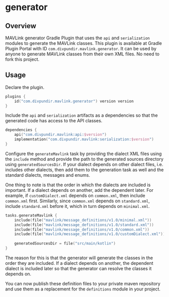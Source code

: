 # generator

## Overview

MAVLink generator Gradle Plugin that uses the `api` and `serialization` modules to generate the MAVLink classes. This
plugin is available at Gradle Plugin Portal with ID `com.divpundir.mavlink.generator`. It can be used by anyone to
generate MAVLink classes from their own XML files. No need to fork this project.

## Usage

Declare the plugin.

```kotlin
plugins {
    id("com.divpundir.mavlink.generator") version version
}
```

Include the `api` and `serialization` artifacts as a dependencies so that the generated code has access to the API
classes.

```kotlin
dependencies {
    api("com.divpundir.mavlink:api:$version")
    implementation("com.divpundir.mavlink:serialization:$version")
}
```

Configure the `generateMavlink` task by providing the dialect XML files using the `include` method and provide the path
to the generated sources directory using `generatedSourcesDir`. If your dialect depends on other dialect files, i.e. 
includes other dialects, then add them to the generation task as well and the standard dialects, messages and enums.

One thing to note is that the order in which the dialects are included is important. If a dialect depends on another,
add the dependent later. For example, if `customDialect.xml` depends on `common.xml`, then include `common.xml` first.
Similarly, since `common.xml` depends on `standard.xml`, include `standard.xml` before it, which in turn depends on
`minimal.xml`.

```kotlin
tasks.generateMavlink {
    include(file("mavlink/message_definitions/v1.0/minimal.xml"))
    include(file("mavlink/message_definitions/v1.0/standard.xml"))
    include(file("mavlink/message_definitions/v1.0/common.xml"))
    include(file("mavlink/message_definitions/v1.0/customDialect.xml"))
    
    generatedSourcesDir = file("src/main/kotlin")
}
```

The reason for this is that the generator will generate the classes in the order they are included. If a dialect depends
on another, the dependent dialect is included later so that the generator can resolve the classes it depends on.

You can now publish these definition files to your private maven repository and use them as a replacement for the
`definitions` module in your project.
